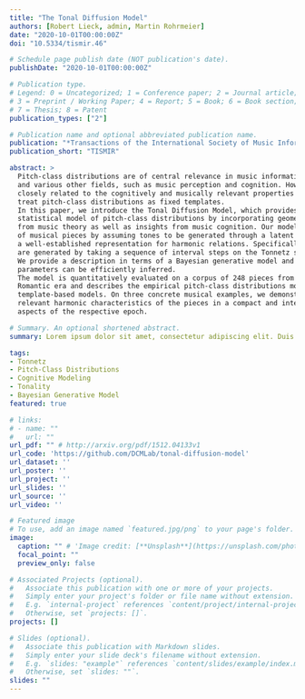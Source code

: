 ```yaml
---
title: "The Tonal Diffusion Model"
authors: [Robert Lieck, admin, Martin Rohrmeier]
date: "2020-10-01T00:00:00Z"
doi: "10.5334/tismir.46"

# Schedule page publish date (NOT publication's date).
publishDate: "2020-10-01T00:00:00Z"

# Publication type.
# Legend: 0 = Uncategorized; 1 = Conference paper; 2 = Journal article;
# 3 = Preprint / Working Paper; 4 = Report; 5 = Book; 6 = Book section;
# 7 = Thesis; 8 = Patent
publication_types: ["2"]

# Publication name and optional abbreviated publication name.
publication: "*Transactions of the International Society of Music Information Retrieval*" #, 1*(1)"
publication_short: "TISMIR"

abstract: > 
  Pitch-class distributions are of central relevance in music information retrieval, computational musicology
  and various other fields, such as music perception and cognition. However, despite their structure being
  closely related to the cognitively and musically relevant properties of a piece, many existing approaches
  treat pitch-class distributions as fixed templates.
  In this paper, we introduce the Tonal Diffusion Model, which provides a more structured and interpretable
  statistical model of pitch-class distributions by incorporating geometric and algebraic structures known
  from music theory as well as insights from music cognition. Our model explains the pitch-class distributions
  of musical pieces by assuming tones to be generated through a latent cognitive process on the Tonnetz,
  a well-established representation for harmonic relations. Specifically, we assume that all tones in a piece
  are generated by taking a sequence of interval steps on the Tonnetz starting from a unique tonal origin.
  We provide a description in terms of a Bayesian generative model and show how the latent variables and
  parameters can be efficiently inferred.
  The model is quantitatively evaluated on a corpus of 248 pieces from the Baroque, Classical, and
  Romantic era and describes the empirical pitch-class distributions more accurately than conventional
  template-based models. On three concrete musical examples, we demonstrate that our model captures
  relevant harmonic characteristics of the pieces in a compact and interpretable way, also reflecting stylistic
  aspects of the respective epoch.

# Summary. An optional shortened abstract.
summary: Lorem ipsum dolor sit amet, consectetur adipiscing elit. Duis posuere tellus ac convallis placerat. Proin tincidunt magna sed ex sollicitudin condimentum.

tags:
- Tonnetz
- Pitch-Class Distributions
- Cognitive Modeling
- Tonality
- Bayesian Generative Model
featured: true

# links:
# - name: ""
#   url: ""
url_pdf: "" # http://arxiv.org/pdf/1512.04133v1
url_code: 'https://github.com/DCMLab/tonal-diffusion-model'
url_dataset: ''
url_poster: ''
url_project: ''
url_slides: ''
url_source: ''
url_video: ''

# Featured image
# To use, add an image named `featured.jpg/png` to your page's folder.
image:
  caption: "" # 'Image credit: [**Unsplash**](https://unsplash.com/photos/jdD8gXaTZsc)'
  focal_point: ""
  preview_only: false

# Associated Projects (optional).
#   Associate this publication with one or more of your projects.
#   Simply enter your project's folder or file name without extension.
#   E.g. `internal-project` references `content/project/internal-project/index.md`.
#   Otherwise, set `projects: []`.
projects: []

# Slides (optional).
#   Associate this publication with Markdown slides.
#   Simply enter your slide deck's filename without extension.
#   E.g. `slides: "example"` references `content/slides/example/index.md`.
#   Otherwise, set `slides: ""`.
slides: ""
---
```


